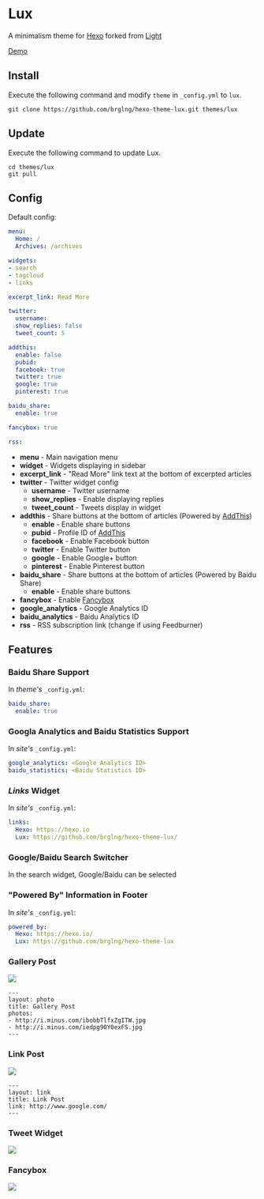# Lux

A minimalism theme for [Hexo] forked from [Light](https://github.com/hexojs/hexo-theme-light)

[Demo](http://sololand.moe)

## Install

Execute the following command and modify `theme` in `_config.yml` to `lux`.

```
git clone https://github.com/brglng/hexo-theme-lux.git themes/lux
```

## Update

Execute the following command to update Lux.

```
cd themes/lux
git pull
```

## Config

Default config:

``` yaml
menu:
  Home: /
  Archives: /archives

widgets:
- search
- tagcloud
- links

excerpt_link: Read More

twitter:
  username:
  show_replies: false
  tweet_count: 5

addthis:
  enable: false
  pubid:
  facebook: true
  twitter: true
  google: true
  pinterest: true

baidu_share:
  enable: true

fancybox: true

rss:
```

- **menu** - Main navigation menu
- **widget** - Widgets displaying in sidebar
- **excerpt_link** - "Read More" link text at the bottom of excerpted articles
- **twitter** - Twitter widget config
  - **username** - Twitter username
  - **show_replies** - Enable displaying replies
  - **tweet_count** - Tweets display in widget
- **addthis** - Share buttons at the bottom of articles (Powered by [AddThis])
  - **enable** - Enable share buttons
  - **pubid** - Profile ID of [AddThis]
  - **facebook** - Enable Facebook button
  - **twitter** - Enable Twitter button
  - **google** - Enable Google+ button
  - **pinterest** - Enable Pinterest button
- **baidu_share** - Share buttons at the bottom of articles
  (Powered by Baidu Share)
  - **enable** - Enable share buttons
- **fancybox** - Enable [Fancybox]
- **google_analytics** - Google Analytics ID
- **baidu_analytics** - Baidu Analytics ID
- **rss** - RSS subscription link (change if using Feedburner)

## Features

### Baidu Share Support
In *theme's* `_config.yml`:
```yaml
baidu_share:
  enable: true
```

### Googla Analytics and Baidu Statistics Support
In *site's* `_config.yml`:
```yaml
google_analytics: <Google Analytics ID>
baidu_statistics: <Baidu Statistics ID>
```

### _Links_ Widget
In *site's* `_config.yml`:
```yaml
links:
  Hexo: https://hexo.io
  Lux: https://github.com/brglng/hexo-theme-lux/
```

### Google/Baidu Search Switcher
In the search widget, Google/Baidu can be selected

### "Powered By" Information in Footer
In *site's* `_config.yml`:
```yaml
powered_by:
  Hexo: https://hexo.io/
  Lux: https://github.com/brglng/hexo-theme-lux
```

### Gallery Post

![](http://i.minus.com/ibp6Hbytwgof9y.jpg)

```
---
layout: photo
title: Gallery Post
photos:
- http://i.minus.com/ibobbTlfxZgITW.jpg
- http://i.minus.com/iedpg90Y0exFS.jpg
---
```

### Link Post

![](http://i.minus.com/i7hBbGqh14EWo.png)

```
---
layout: link
title: Link Post
link: http://www.google.com/
---
```

### Tweet Widget

![](http://i.minus.com/iMC8EyF9y0Y3y.PNG)

### Fancybox

![](http://i.minus.com/iHv7h7rZNqHvo.PNG)

[Hexo]: http://zespia.tw/hexo/
[AddThis]: https://www.addthis.com
[Fancybox]: http://fancyapps.com/fancybox/
